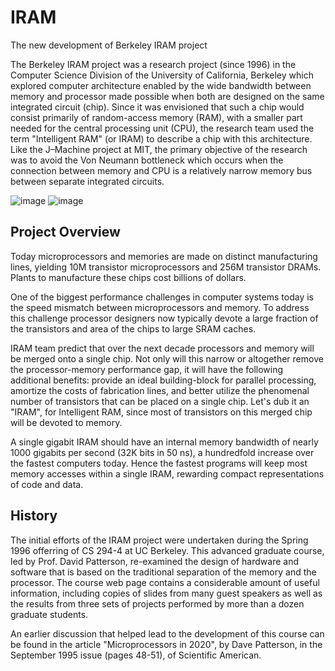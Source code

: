 # IRAM
The new development of Berkeley IRAM project 

The Berkeley IRAM project was a research project (since 1996) in the Computer Science Division of the University of California, Berkeley which explored computer architecture enabled by the wide bandwidth between memory and processor made possible when both are designed on the same integrated circuit (chip). Since it was envisioned that such a chip would consist primarily of random-access memory (RAM), with a smaller part needed for the central processing unit (CPU), the research team used the term "Intelligent RAM" (or IRAM) to describe a chip with this architecture. Like the J–Machine project at MIT, the primary objective of the research was to avoid the Von Neumann bottleneck which occurs when the connection between memory and CPU is a relatively narrow memory bus between separate integrated circuits.

![image](https://github.com/user-attachments/assets/3fd8abae-c0aa-4e35-8238-f7108a80d171) ![image](https://github.com/user-attachments/assets/93ddbf2f-947d-4395-8298-3071e92796d2)




## Project Overview

Today microprocessors and memories are made on distinct manufacturing lines, yielding 10M transistor microprocessors and 256M transistor DRAMs. Plants to manufacture these chips cost billions of dollars.

One of the biggest performance challenges in computer systems today is the speed mismatch between microprocessors and memory. To address this challenge processor designers now typically devote a large fraction of the transistors and area of the chips to large SRAM caches.

IRAM team predict that over the next decade processors and memory will be merged onto a single chip. Not only will this narrow or altogether remove the processor-memory performance gap, it will have the following additional benefits: provide an ideal building-block for parallel processing, amortize the costs of fabrication lines, and better utilize the phenomenal number of transistors that can be placed on a single chip. Let's dub it an "IRAM", for Intelligent RAM, since most of transistors on this merged chip will be devoted to memory.

A single gigabit IRAM should have an internal memory bandwidth of nearly 1000 gigabits per second (32K bits in 50 ns), a hundredfold increase over the fastest computers today. Hence the fastest programs will keep most memory accesses within a single IRAM, rewarding compact representations of code and data.


## History

The initial efforts of the IRAM project were undertaken during the Spring 1996 offerring of CS 294-4 at UC Berkeley. This advanced graduate course, led by Prof. David Patterson, re-examined the design of hardware and software that is based on the traditional separation of the memory and the processor. The course web page contains a considerable amount of useful information, including copies of slides from many guest speakers as well as the results from three sets of projects performed by more than a dozen graduate students.

An earlier discussion that helped lead to the development of this course can be found in the article "Microprocessors in 2020", by Dave Patterson, in the September 1995 issue (pages 48-51), of Scientific American.

